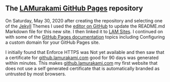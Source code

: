 ## The [LAMurakami GitHub Pages](https://github.lamurakami.com) repository

On Saturday, May 30, 2020 after creating the repository and selecting one of the [Jekyll](https://jekyllrb.com/) Themes I used the [editor on GitHub](https://github.com/LAMurakami/lamurakami.github.io/edit/master/README.md) to update the README.md Markdown file for this new site.  I then linked it to [LAM Sites](http://sites.lam1.us).  I continued on with some of the [GitHub Pages documentation](https://help.github.com/categories/github-pages-basics) topics including Configuring a custom domain for your GitHub Pages site.

I initially found that Enforce HTTPS was Not yet available and then saw that a certificate for [github.lamurakami.com](https://github.lamurakami.com) good for 90 days was generated within minutes.  This makes [github.lamurakami.com](https://github.lamurakami.com) my first website that does not use a self generated certificate that is automatically branded as untrusted by most browsers.
